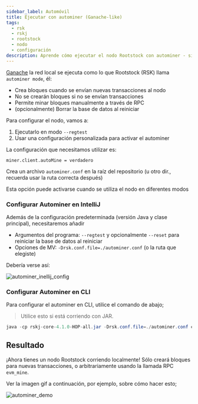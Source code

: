 ```yaml
---
sidebar_label: Automóvil
title: Ejecutar con autominer (Ganache-like)
tags:
  - rsk
  - rskj
  - rootstock
  - nodo
  - configuración
description: Aprende cómo ejecutar el nodo Rootstock con autominer - similar a la configuración predeterminada de Ganache
---
```


[Ganache](https://trufflesuite.com/docs/ganache/quickstart/) la red local se ejecuta como lo que Rootstock (RSK) llama `autominer mode`, él:

- Crea bloques cuando se envían nuevas transacciones al nodo
- No se crearán bloques si no se envían transacciones
- Permite minar bloques manualmente a través de RPC
- (opcionalmente) Borrar la base de datos al reiniciar

Para configurar el nodo, vamos a:

1. Ejecutarlo en modo `--regtest`
2. Usar una configuración personalizada para activar el autominer

La configuración que necesitamos utilizar es:

```
miner.client.autoMine = verdadero
```

Crea un archivo `autominer.conf` en la raíz del repositorio (u otro dir., recuerda usar la ruta correcta después)

Esta opción puede activarse cuando se utiliza el nodo en diferentes modos

### Configurar Autominer en IntelliJ

Además de la configuración predeterminada (versión Java y clase principal), necesitaremos añadir

- Argumentos del programa: `--regtest` y opcionalmente `--reset` para reiniciar la base de datos al reiniciar
- Opciones de MV: `-Drsk.conf.file=./autominer.conf` (o la ruta que elegiste)

Debería verse así:

![autominer\_inellij\_config](/img/rsk/autominer_intellij_config.png)

### Configurar Autominer en CLI

Para configurar el autominer en CLI, utilice el comando de abajo;

> Utilice esto si está corriendo con JAR.

```java
java -cp rskj-core-4.1.0-HOP-all.jar -Drsk.conf.file=./autominer.conf co.rsk.Start --regtest --reset
```

## Resultado

¡Ahora tienes un nodo Rootstock corriendo localmente! Sólo creará bloques para nuevas transacciones, o arbitrariamente usando la llamada RPC `evm_mine`.

Ver la imagen gif a continuación, por ejemplo, sobre cómo hacer esto;

![autominer\_demo](/img/rsk/autominer_demo.gif)
